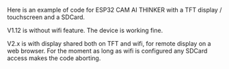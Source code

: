 Here is an example of code for ESP32 CAM AI THINKER with a TFT display / touchscreen and a SDCard.

V1.12 is without wifi feature. The device is working fine.

V2.x is with display shared both on TFT and wifi, for remote display on a web browser. For the moment as long as wifi is configured any SDCard access makes the code aborting.
